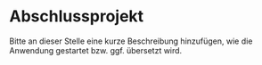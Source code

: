 # Abschlussprojekt

Bitte an dieser Stelle eine kurze Beschreibung hinzufügen, wie die Anwendung gestartet bzw. ggf. übersetzt wird.
